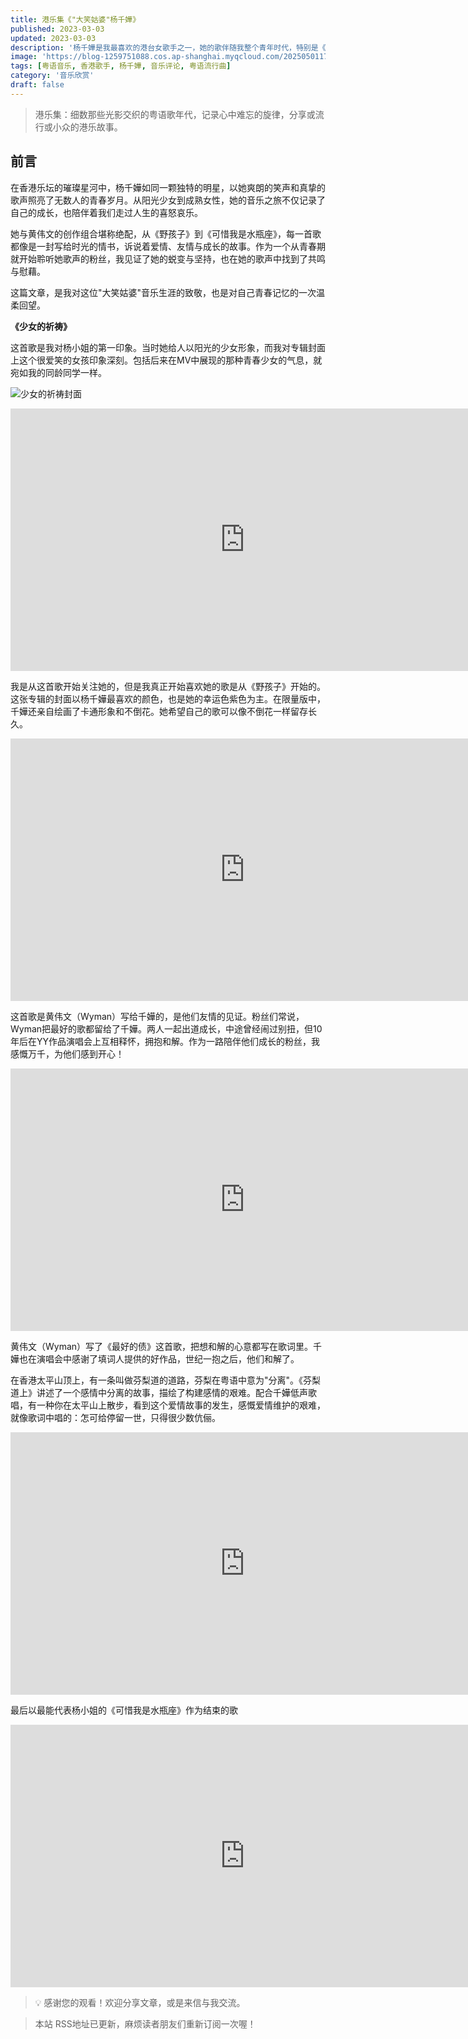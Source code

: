 ```yaml
---
title: 港乐集《"大笑姑婆"杨千嬅》
published: 2023-03-03
updated: 2023-03-03
description: '杨千嬅是我最喜欢的港台女歌手之一，她的歌伴随我整个青年时代，特别是《野孩子》这张专辑，也见证了她与黄伟文的友情分分合合。'
image: 'https://blog-1259751088.cos.ap-shanghai.myqcloud.com/20250501172043852.png?imageSlim'
tags: [粤语音乐, 香港歌手, 杨千嬅, 音乐评论, 粤语流行曲]
category: '音乐欣赏'
draft: false
---
```


> 港乐集：细数那些光影交织的粤语歌年代，记录心中难忘的旋律，分享或流行或小众的港乐故事。

## 前言

在香港乐坛的璀璨星河中，杨千嬅如同一颗独特的明星，以她爽朗的笑声和真挚的歌声照亮了无数人的青春岁月。从阳光少女到成熟女性，她的音乐之旅不仅记录了自己的成长，也陪伴着我们走过人生的喜怒哀乐。

她与黄伟文的创作组合堪称绝配，从《野孩子》到《可惜我是水瓶座》，每一首歌都像是一封写给时光的情书，诉说着爱情、友情与成长的故事。作为一个从青春期就开始聆听她歌声的粉丝，我见证了她的蜕变与坚持，也在她的歌声中找到了共鸣与慰藉。

这篇文章，是我对这位"大笑姑婆"音乐生涯的致敬，也是对自己青春记忆的一次温柔回望。

**《少女的祈祷》**

这首歌是我对杨小姐的第一印象。当时她给人以阳光的少女形象，而我对专辑封面上这个很爱笑的女孩印象深刻。包括后来在MV中展现的那种青春少女的气息，就宛如我的同龄同学一样。

![少女的祈祷封面](https://blog-1259751088.cos.ap-shanghai.myqcloud.com/202302281259170.png)

<iframe width="750" height="420" src="https://www.youtube.com/embed/CvKvXNiXQZc?si=uS6vo5_3vyTqqXQw" title="YouTube video player" frameborder="0" allow="accelerometer; autoplay; clipboard-write; encrypted-media; gyroscope; picture-in-picture; web-share" referrerpolicy="strict-origin-when-cross-origin" allowfullscreen></iframe>

我是从这首歌开始关注她的，但是我真正开始喜欢她的歌是从《野孩子》开始的。这张专辑的封面以杨千嬅最喜欢的颜色，也是她的幸运色紫色为主。在限量版中，千嬅还亲自绘画了卡通形象和不倒花。她希望自己的歌可以像不倒花一样留存长久。

<iframe width="750" height="420" src="https://www.youtube.com/embed/9jlW7zoO_eM?si=Bc3f7uItN9IqRvaR" title="YouTube video player" frameborder="0" allow="accelerometer; autoplay; clipboard-write; encrypted-media; gyroscope; picture-in-picture; web-share" referrerpolicy="strict-origin-when-cross-origin" allowfullscreen></iframe>

这首歌是黄伟文（Wyman）写给千嬅的，是他们友情的见证。粉丝们常说，Wyman把最好的歌都留给了千嬅。两人一起出道成长，中途曾经闹过别扭，但10年后在YY作品演唱会上互相释怀，拥抱和解。作为一路陪伴他们成长的粉丝，我感慨万千，为他们感到开心！

<iframe width="750" height="420" src="https://www.youtube.com/embed/FM9XwgK_kKQ?si=xy7FAFGH_IGj5ZWR" title="YouTube video player" frameborder="0" allow="accelerometer; autoplay; clipboard-write; encrypted-media; gyroscope; picture-in-picture; web-share" referrerpolicy="strict-origin-when-cross-origin" allowfullscreen></iframe>

黄伟文（Wyman）写了《最好的债》这首歌，把想和解的心意都写在歌词里。千嬅也在演唱会中感谢了填词人提供的好作品，世纪一抱之后，他们和解了。

在香港太平山顶上，有一条叫做芬梨道的道路，芬梨在粤语中意为"分离"。《芬梨道上》讲述了一个感情中分离的故事，描绘了构建感情的艰难。配合千嬅低声歌唱，有一种你在太平山上散步，看到这个爱情故事的发生，感慨爱情维护的艰难，就像歌词中唱的：怎可给停留一世，只得很少数伉俪。

<iframe width="750" height="420" src="https://www.youtube.com/embed/5zrTA_nFrYE?si=J7d2y_5aId6c1_2X" title="YouTube video player" frameborder="0" allow="accelerometer; autoplay; clipboard-write; encrypted-media; gyroscope; picture-in-picture; web-share" referrerpolicy="strict-origin-when-cross-origin" allowfullscreen></iframe>

最后以最能代表杨小姐的《可惜我是水瓶座》作为结束的歌

<iframe width="750" height="420" src="https://www.youtube.com/embed/Y8b-cOBVeSI?si=XAUqbXswH7Wj8rJB" title="YouTube video player" frameborder="0" allow="accelerometer; autoplay; clipboard-write; encrypted-media; gyroscope; picture-in-picture; web-share" referrerpolicy="strict-origin-when-cross-origin" allowfullscreen></iframe>

> 💡 感谢您的观看！欢迎分享文章，或是来信与我交流。

> 本站 RSS地址已更新，麻烦读者朋友们重新订阅一次喔！